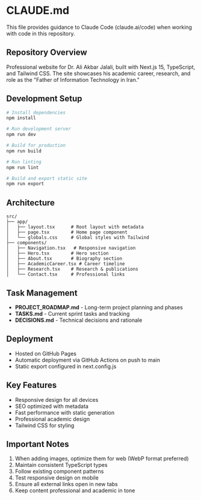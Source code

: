 # CLAUDE.md

This file provides guidance to Claude Code (claude.ai/code) when working with code in this repository.

## Repository Overview

Professional website for Dr. Ali Akbar Jalali, built with Next.js 15, TypeScript, and Tailwind CSS. The site showcases his academic career, research, and role as the "Father of Information Technology in Iran."

## Development Setup

```bash
# Install dependencies
npm install

# Run development server
npm run dev

# Build for production
npm run build

# Run linting
npm run lint

# Build and export static site
npm run export
```

## Architecture

```
src/
├── app/
│   ├── layout.tsx      # Root layout with metadata
│   ├── page.tsx        # Home page component
│   └── globals.css     # Global styles with Tailwind
├── components/
│   ├── Navigation.tsx   # Responsive navigation
│   ├── Hero.tsx        # Hero section
│   ├── About.tsx       # Biography section
│   ├── AcademicCareer.tsx # Career timeline
│   ├── Research.tsx    # Research & publications
│   └── Contact.tsx     # Professional links
```

## Task Management

- **PROJECT_ROADMAP.md** - Long-term project planning and phases
- **TASKS.md** - Current sprint tasks and tracking
- **DECISIONS.md** - Technical decisions and rationale

## Deployment

- Hosted on GitHub Pages
- Automatic deployment via GitHub Actions on push to main
- Static export configured in next.config.js

## Key Features

- Responsive design for all devices
- SEO optimized with metadata
- Fast performance with static generation
- Professional academic design
- Tailwind CSS for styling

## Important Notes

1. When adding images, optimize them for web (WebP format preferred)
2. Maintain consistent TypeScript types
3. Follow existing component patterns
4. Test responsive design on mobile
5. Ensure all external links open in new tabs
6. Keep content professional and academic in tone